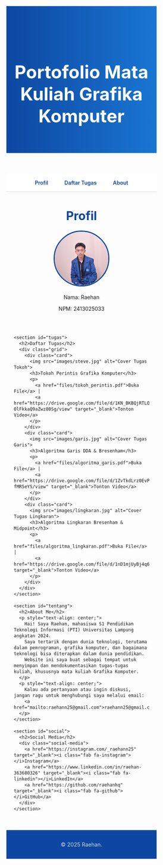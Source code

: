 <html lang="id">
<head>
  <meta charset="UTF-8" />
  <meta name="viewport" content="width=device-width, initial-scale=1.0"/>
  <title>Portofolio Raehan - Grafika Komputer</title>
  <link href="https://fonts.googleapis.com/css2?family=Inter:wght@400;600;700&display=swap" rel="stylesheet">
  <link rel="stylesheet" href="https://cdnjs.cloudflare.com/ajax/libs/font-awesome/6.5.0/css/all.min.css"/>
  <style>
    * {
      box-sizing: border-box;
      margin: 0;
      padding: 0;
    }

    body {
      font-family: 'Inter', sans-serif;
      background-color: #f4f8fb;
      color: #1e2a38;
      line-height: 1.6;
    }

    header {
      background: linear-gradient(to right, #0d47a1, #1976d2);
      color: white;
      padding: 80px 20px 60px;
      text-align: center;
    }

    header h1 {
      font-size: 3rem;
      margin-bottom: 10px;
    }

    nav {
      background-color: #ffffff;
      border-bottom: 1px solid #e0e0e0;
      padding: 15px;
      text-align: center;
    }

    nav a {
      margin: 0 20px;
      color: #0d47a1;
      font-weight: 600;
      text-decoration: none;
      position: relative;
    }

    nav a::after {
      content: '';
      height: 2px;
      width: 0;
      background: #0d47a1;
      position: absolute;
      bottom: -5px;
      left: 0;
      transition: 0.3s;
    }

    nav a:hover::after {
      width: 100%;
    }

    main {
      max-width: 1100px;
      margin: 40px auto;
      padding: 0 20px;
    }

    section {
      margin-bottom: 60px;
    }

    h2 {
      font-size: 2rem;
      color: #0d47a1;
      margin-bottom: 20px;
      text-align: center;
    }

    .grid {
      display: grid;
      grid-template-columns: repeat(auto-fit, minmax(280px, 1fr));
      gap: 20px;
    }

    .card {
      background-color: white;
      border-radius: 12px;
      box-shadow: 0 4px 20px rgba(0,0,0,0.05);
      padding: 20px;
      transition: 0.3s;
    }

    .card:hover {
      transform: translateY(-5px);
      box-shadow: 0 6px 25px rgba(0,0,0,0.1);
    }

    .card h3 {
      margin-bottom: 10px;
      color: #1565c0;
    }

    .card img {
      width: 100%;
      height: 200px;
      object-fit: cover;
      border-radius: 8px;
      margin-bottom: 15px;
    }

    .contact p {
      margin: 10px 0;
      text-align: center;
    }

    .contact a {
      color: #1565c0;
      text-decoration: none;
    }

    .contact a:hover {
      text-decoration: underline;
    }

    #social {
      text-align: center;
    }

    .social-media {
      margin-top: 10px;
      font-size: 1.2rem;
    }

    .social-media a {
      color: #0d47a1;
      text-decoration: none;
      margin: 0 15px;
      font-weight: 600;
      display: inline-block;
    }

    .social-media a i {
      margin-right: 8px;
    }

    .social-media a:hover {
      color: #1976d2;
    }

    footer {
      text-align: center;
      background-color: #0d47a1;
      padding: 30px 10px;
      color: #cfd8dc;
      font-size: 0.9rem;
      margin-top: 50px;
    }

    @media (max-width: 600px) {
      header h1 {
        font-size: 2rem;
      }

      nav {
        display: flex;
        flex-direction: column;
        gap: 10px;
      }
    }
  </style>
</head>
<body>

  <header>
    <h1>Portofolio Mata Kuliah Grafika Komputer</h1>
  </header>

  <nav>
    <a href="#about">Profil</a>
    <a href="#tugas">Daftar Tugas</a>
    <a href="#tentang">About</a>
  </nav>

  <main>
    <section id="about">
      <h2>Profil</h2>
      <div style="text-align: center;">
        <div style="display: flex; justify-content: center; margin-bottom: 20px;">
          <img src="images/raehan.jpg" alt="Foto Raehan" style="width: 150px; height: 150px; object-fit: cover; border-radius: 50%; border: 3px solid #0d47a1;">
        </div>
        <p>Nama: Raehan</p>
        <p>NPM: 2413025033</p>
      </div>
    </section>

    <section id="tugas">
      <h2>Daftar Tugas</h2>
      <div class="grid">
        <div class="card">
          <img src="images/steve.jpg" alt="Cover Tugas Tokoh">
          <h3>Tokoh Perintis Grafika Komputer</h3>
          <p>
            <a href="files/tokoh_perintis.pdf">Buka File</a> |
            <a href="https://drive.google.com/file/d/1KN_BKBQjRTLONSm-OlFkkaQ9aZwz80Sg/view" target="_blank">Tonton Video</a>
          </p>
        </div>
        <div class="card">
          <img src="images/garis.jpg" alt="Cover Tugas Garis">
          <h3>Algoritma Garis DDA & Bresenham</h3>
          <p>
            <a href="files/algoritma_garis.pdf">Buka File</a> |
            <a href="https://drive.google.com/file/d/1ZvTkdLrz0EvPC7Cm7Ngtk_gt-fMR5eYS/view" target="_blank">Tonton Video</a>
          </p>
        </div>
        <div class="card">
          <img src="images/lingkaran.jpg" alt="Cover Tugas Lingkaran">
          <h3>Algoritma Lingkaran Bresenham & Midpoint</h3>
          <p>
            <a href="files/algoritma_lingkaran.pdf">Buka File</a> |
            <a href="https://drive.google.com/file/d/1nD1mjUyBj4q6O1A5V8_VNhbqZ2oqQw1-/view" target="_blank">Tonton Video</a>
          </p>
        </div>
      </div>
    </section>

    <section id="tentang">
      <h2>About Me</h2>
      <p style="text-align: center;">
        Hai! Saya Raehan, mahasiswa S1 Pendidikan Teknologi Informasi (PTI) Universitas Lampung angkatan 2024.
        Saya tertarik dengan dunia teknologi, terutama dalam pemrograman, grafika komputer, dan bagaimana teknologi bisa diterapkan dalam dunia pendidikan.
        Website ini saya buat sebagai tempat untuk menyimpan dan mendokumentasikan tugas-tugas kuliah, khususnya mata kuliah Grafika Komputer.
      </p>
      <p style="text-align: center;">
        Kalau ada pertanyaan atau ingin diskusi, jangan ragu untuk menghubungi saya melalui email:
        <a href="mailto:raehann25@gmail.com">raehann25@gmail.com</a>
      </p>
    </section>

    <section id="social">
      <h2>Social Media</h2>
      <div class="social-media">
        <a href="https://instagram.com/_raehann25" target="_blank"><i class="fab fa-instagram"></i>Instagram</a>
        <a href="https://www.linkedin.com/in/raehan-363680326" target="_blank"><i class="fab fa-linkedin"></i>LinkedIn</a>
        <a href="https://github.com/raehanhq" target="_blank"><i class="fab fa-github"></i>GitHub</a>
      </div>
    </section>
  </main>

  <footer>
    &copy; 2025 Raehan.
  </footer>

</body>
</html>
